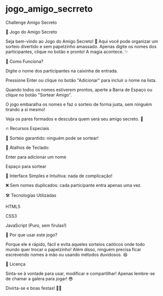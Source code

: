 # jogo_amigo_secrreto
Challenge Amigo Secreto

🎁 Jogo do Amigo Secreto

Seja bem-vindo ao Jogo do Amigo Secreto! 🎉
Aqui você pode organizar um sorteio divertido e sem papelzinho amassado. Apenas digite os nomes dos participantes, clique no botão e pronto! A magia acontece. ✨

🚀 Como Funciona?

Digite o nome dos participantes na caixinha de entrada.

Pressione Enter ou clique no botão "Adicionar" para incluir o nome na lista.

Quando todos os nomes estiverem prontos, aperte a Barra de Espaço ou clique no botão "Sortear Amigo".

O jogo embaralha os nomes e faz o sorteio de forma justa, sem ninguém tirando a si mesmo!

Veja os pares formados e descubra quem será seu amigo secreto. 🎅



🔥 Recursos Especiais

🔄 Sorteio garantido: ninguém pode se sortear!

🎤 Atalhos de Teclado:

Enter para adicionar um nome

Espaço para sortear

🎨 Interface Simples e Intuitiva: nada de complicação!

❌ Sem nomes duplicados: cada participante entra apenas uma vez.

🛠 Tecnologias Utilizadas

HTML5

CSS3

JavaScript (Puro, sem firulas!)

🤔 Por que usar este jogo?

Porque ele é rápido, fácil e evita aqueles sorteios caóticos onde todo mundo quer trocar o papelzinho! Além disso, ninguém precisa ficar escrevendo nomes à mão ou usando métodos duvidosos. 😆

📜 Licença

Sinta-se à vontade para usar, modificar e compartilhar! Apenas lembre-se de chamar a galera para jogar! 😎

Divirta-se e boas festas! 🎄✨


